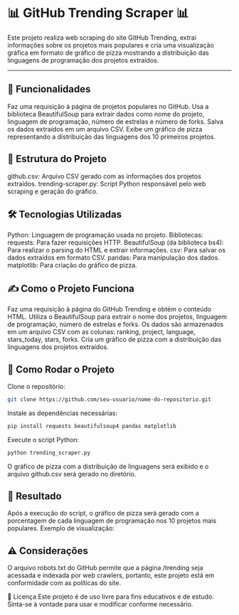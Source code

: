 # 📊 GitHub Trending Scraper 📊
Este projeto realiza web scraping do site GitHub Trending, extrai informações sobre os projetos mais populares e cria uma visualização gráfica em formato de gráfico de pizza mostrando a distribuição das linguagens de programação dos projetos extraídos.

---

## 📌 Funcionalidades
Faz uma requisição à página de projetos populares no GitHub.
Usa a biblioteca BeautifulSoup para extrair dados como nome do projeto, linguagem de programação, número de estrelas e número de forks.
Salva os dados extraídos em um arquivo CSV.
Exibe um gráfico de pizza representando a distribuição das linguagens dos 10 primeiros projetos.

## 📂 Estrutura do Projeto
github.csv: Arquivo CSV gerado com as informações dos projetos extraídos.
trending-scraper.py: Script Python responsável pelo web scraping e geração do gráfico.

## 🛠️ Tecnologias Utilizadas
Python: Linguagem de programação usada no projeto.
Bibliotecas:
requests: Para fazer requisições HTTP.
BeautifulSoup (da biblioteca bs4): Para realizar o parsing do HTML e extrair informações.
csv: Para salvar os dados extraídos em formato CSV.
pandas: Para manipulação dos dados.
matplotlib: Para criação do gráfico de pizza.

## ✍️ Como o Projeto Funciona
Faz uma requisição à página do GitHub Trending e obtém o conteúdo HTML.
Utiliza o BeautifulSoup para extrair o nome dos projetos, linguagem de programação, número de estrelas e forks.
Os dados são armazenados em um arquivo CSV com as colunas: ranking, project, language, stars_today, stars, forks.
Cria um gráfico de pizza com a distribuição das linguagens dos projetos extraídos.

## 🔧 Como Rodar o Projeto
Clone o repositório:

```bash
git clone https://github.com/seu-usuario/nome-do-repositorio.git
```
Instale as dependências necessárias:
```bash
pip install requests beautifulsoup4 pandas matplotlib
```
Execute o script Python:
```bash
python trending_scraper.py
```
O gráfico de pizza com a distribuição de linguagens será exibido e o arquivo github.csv será gerado no diretório.

## 🎯 Resultado
Após a execução do script, o gráfico de pizza será gerado com a porcentagem de cada linguagem de programação nos 10 projetos mais populares.
Exemplo de visualização:

## ⚠️ Considerações
O arquivo robots.txt do GitHub permite que a página /trending seja acessada e indexada por web crawlers, portanto, este projeto está em conformidade com as políticas do site.

📄 Licença
Este projeto é de uso livre para fins educativos e de estudo. Sinta-se à vontade para usar e modificar conforme necessário.
